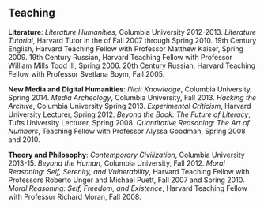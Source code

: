 ## Teaching

**Literature**: *Literature Humanities*, Columbia University 2012-2013. *Literature Tutorial*, Harvard Tutor in the of Fall 2007 through Spring 2010. 19th Century English, Harvard Teaching Fellow with Professor Matthew Kaiser, Spring 2009. 19th Century Russian, Harvard Teaching Fellow with Professor William Mills Todd III, Spring 2006.  20th Century Russian, Harvard Teaching Fellow with Professor Svetlana Boym, Fall 2005.  

**New Media and Digital Humanities**:  *Illicit Knowledge*, Columbia University, Spring 2014. *Media Archeology*, Columbia University, Fall 2013. *Hacking the Archive*, Columbia University Spring 2013. *Experimental Criticism*, Harvard University Lecturer, Spring 2012. *Beyond the Book: The Future of Literacy*, Tufts University Lecturer, Spring 2008. *Quantitative Reasoning: The Art of Numbers*, Teaching Fellow with Professor Alyssa Goodman, Spring 2008 and 2010.

**Theory and Philosophy**:  *Contemporary Civilization*, Columbia University 2013-15. *Beyond the Human*, Columbia University, Fall 2012. *Moral Reasoning: Self, Serenity, and Vulnerability*, Harvard Teaching Fellow with Professors Roberto Unger and Michael Puett, Fall 2007 and Spring 2010. *Moral Reasoning: Self, Freedom, and Existence*, Harvard Teaching Fellow with Professor Richard Moran, Fall 2008.

